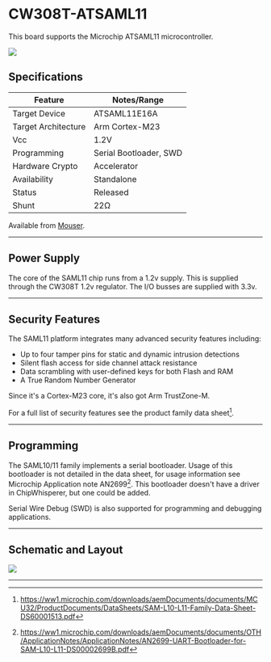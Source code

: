 # CW308T-ATSAML11

This board supports the Microchip ATSAML11 microcontroller.

![](Images/saml11-picture.png)

## Specifications

| Feature | Notes/Range |
|---------|----------|
| Target Device | ATSAML11E16A |
| Target Architecture | Arm Cortex-M23 |
| Vcc | 1.2V |
| Programming | Serial Bootloader, SWD |
| Hardware Crypto | Accelerator |
| Availability | Standalone |
| Status | Released |
| Shunt | 22Ω |

Available from [Mouser](https://www.mouser.com/ProductDetail/NewAE/NAE-CW308T-ATSAML11?qs=PzGy0jfpSMuVApvEE0Yklw%3D%3D).

---

## Power Supply

The core of the SAML11 chip runs from a 1.2v supply. This is supplied
through the CW308T 1.2v regulator. The I/O busses are supplied with
3.3v.

---

## Security Features

The SAML11 platform integrates many advanced security features
including:

  - Up to four tamper pins for static and dynamic intrusion detections
  - Silent flash access for side channel attack resistance
  - Data scrambling with user-defined keys for both Flash and RAM
  - A True Random Number Generator

Since it's a Cortex-M23 core, it's also got Arm TrustZone-M.

For a full list of security features see the product family data
sheet[^1].

---

## Programming

The SAML10/11 family implements a serial bootloader. Usage of this
bootloader is not detailed in the data sheet, for usage information see
Microchip Application note AN2699[^2]. This bootloader doesn't have a
driver in ChipWhisperer, but one could be added.

Serial Wire Debug (SWD) is also supported for programming and debugging
applications.

---

## Schematic and Layout

![](Images/saml11-sch.png)

---

[^1]:  <https://ww1.microchip.com/downloads/aemDocuments/documents/MCU32/ProductDocuments/DataSheets/SAM-L10-L11-Family-Data-Sheet-DS60001513.pdf>
[^2]:  <https://ww1.microchip.com/downloads/aemDocuments/documents/OTH/ApplicationNotes/ApplicationNotes/AN2699-UART-Bootloader-for-SAM-L10-L11-DS00002699B.pdf>

